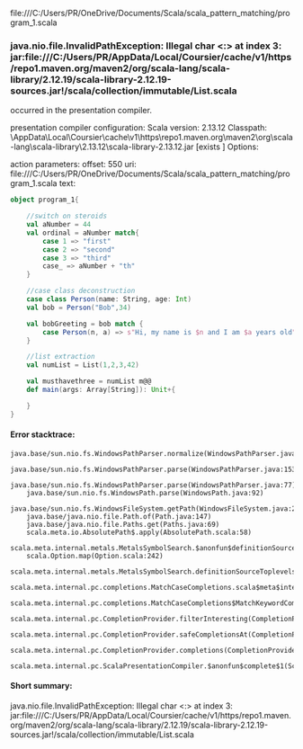 file:///C:/Users/PR/OneDrive/Documents/Scala/scala_pattern_matching/program_1.scala
### java.nio.file.InvalidPathException: Illegal char <:> at index 3: jar:file:///C:/Users/PR/AppData/Local/Coursier/cache/v1/https/repo1.maven.org/maven2/org/scala-lang/scala-library/2.12.19/scala-library-2.12.19-sources.jar!/scala/collection/immutable/List.scala

occurred in the presentation compiler.

presentation compiler configuration:
Scala version: 2.13.12
Classpath:
<HOME>\AppData\Local\Coursier\cache\v1\https\repo1.maven.org\maven2\org\scala-lang\scala-library\2.13.12\scala-library-2.13.12.jar [exists ]
Options:



action parameters:
offset: 550
uri: file:///C:/Users/PR/OneDrive/Documents/Scala/scala_pattern_matching/program_1.scala
text:
```scala
object program_1{

    //switch on steroids
    val aNumber = 44
    val ordinal = aNumber match{
        case 1 => "first"
        case 2 => "second"
        case 3 => "third"
        case_ => aNumber + "th"
    }

    //case class deconstruction
    case class Person(name: String, age: Int)
    val bob = Person("Bob",34)

    val bobGreeting = bob match {
        case Person(n, a) => s"Hi, my name is $n and I am $a years old"
    }

    //list extraction
    val numList = List(1,2,3,42)

    val musthavethree = numList m@@
    def main(args: Array[String]): Unit+{

    }
}
```



#### Error stacktrace:

```
java.base/sun.nio.fs.WindowsPathParser.normalize(WindowsPathParser.java:182)
	java.base/sun.nio.fs.WindowsPathParser.parse(WindowsPathParser.java:153)
	java.base/sun.nio.fs.WindowsPathParser.parse(WindowsPathParser.java:77)
	java.base/sun.nio.fs.WindowsPath.parse(WindowsPath.java:92)
	java.base/sun.nio.fs.WindowsFileSystem.getPath(WindowsFileSystem.java:232)
	java.base/java.nio.file.Path.of(Path.java:147)
	java.base/java.nio.file.Paths.get(Paths.java:69)
	scala.meta.io.AbsolutePath$.apply(AbsolutePath.scala:58)
	scala.meta.internal.metals.MetalsSymbolSearch.$anonfun$definitionSourceToplevels$2(MetalsSymbolSearch.scala:70)
	scala.Option.map(Option.scala:242)
	scala.meta.internal.metals.MetalsSymbolSearch.definitionSourceToplevels(MetalsSymbolSearch.scala:69)
	scala.meta.internal.pc.completions.MatchCaseCompletions.scala$meta$internal$pc$completions$MatchCaseCompletions$$sortSubclasses(MatchCaseCompletions.scala:368)
	scala.meta.internal.pc.completions.MatchCaseCompletions$MatchKeywordCompletion.contribute(MatchCaseCompletions.scala:305)
	scala.meta.internal.pc.CompletionProvider.filterInteresting(CompletionProvider.scala:380)
	scala.meta.internal.pc.CompletionProvider.safeCompletionsAt(CompletionProvider.scala:544)
	scala.meta.internal.pc.CompletionProvider.completions(CompletionProvider.scala:58)
	scala.meta.internal.pc.ScalaPresentationCompiler.$anonfun$complete$1(ScalaPresentationCompiler.scala:207)
```
#### Short summary: 

java.nio.file.InvalidPathException: Illegal char <:> at index 3: jar:file:///C:/Users/PR/AppData/Local/Coursier/cache/v1/https/repo1.maven.org/maven2/org/scala-lang/scala-library/2.12.19/scala-library-2.12.19-sources.jar!/scala/collection/immutable/List.scala